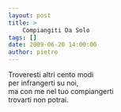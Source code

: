 ```yaml
---
layout: post
title: >
    Compiangiti Da Solo
tags: []
date: 2009-06-20 14:00:00
author: pietro
---
```

Troveresti altri cento modi<br/>per infrangerti su noi,<br/>ma con me nel tuo compiangerti<br/>trovarti non potrai.
